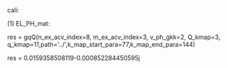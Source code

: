 cali:

(1) EL_PH_mat:

res = gqQ(n_ex_acv_index=8, m_ex_acv_index=3, v_ph_gkk=2, Q_kmap=3, q_kmap=11,path='../',k_map_start_para=77,k_map_end_para=144)

res = 0.0159358508119-0.000852284450595j
